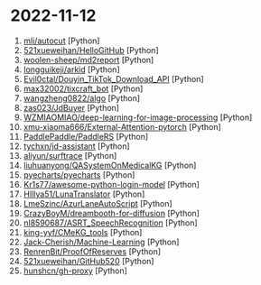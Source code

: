 # 2022-11-12

1. [mli/autocut](https://github.com/mli/autocut "用文本编辑器剪视频") [Python]
2. [521xueweihan/HelloGitHub](https://github.com/521xueweihan/HelloGitHub "分享 GitHub 上有趣、入门级的开源项目。Share interesting, entry-level open source projects on GitHub.") [Python]
3. [woolen-sheep/md2report](https://github.com/woolen-sheep/md2report "一个用于将Markdown文件转换为可以直接提交给学校的docx实验报告/大作业报告/期末小论文的工具。") [Python]
4. [longguikeji/arkid](https://github.com/longguikeji/arkid "一账通是一款开源的统一身份认证授权管理解决方案，支持多种标准协议(LDAP, OAuth2, SAML, OpenID)，细粒度权限控制，完整的WEB管理功能，钉钉、企业微信集成等，QQ group: 167885406") [Python]
5. [Evil0ctal/Douyin_TikTok_Download_API](https://github.com/Evil0ctal/Douyin_TikTok_Download_API "使用官方接口抓取抖音|TikTok数据，支持API调用，Web入口，批量解析。快速，异步，免费，开源，无广告，长期维护。") [Python]
6. [max32002/tixcraft_bot](https://github.com/max32002/tixcraft_bot "Max搶票機器人(maxbot) help you quickly buy your tickets") [Python]
7. [wangzheng0822/algo](https://github.com/wangzheng0822/algo "数据结构和算法必知必会的50个代码实现") [Python]
8. [zas023/JdBuyer](https://github.com/zas023/JdBuyer "京东抢购自动下单助手，GUI 支持 Windows 和 macOS") [Python]
9. [WZMIAOMIAO/deep-learning-for-image-processing](https://github.com/WZMIAOMIAO/deep-learning-for-image-processing "deep learning for image processing including classification and object-detection etc.") [Python]
10. [xmu-xiaoma666/External-Attention-pytorch](https://github.com/xmu-xiaoma666/External-Attention-pytorch "🍀 Pytorch implementation of various Attention Mechanisms, MLP, Re-parameter, Convolution, which is helpful to further understand papers.⭐⭐⭐") [Python]
11. [PaddlePaddle/PaddleRS](https://github.com/PaddlePaddle/PaddleRS "Awesome Remote Sensing Toolkit based on PaddlePaddle.") [Python]
12. [tychxn/jd-assistant](https://github.com/tychxn/jd-assistant "京东抢购助手：包含登录，查询商品库存/价格，添加/清空购物车，抢购商品(下单)，查询订单等功能") [Python]
13. [aliyun/surftrace](https://github.com/aliyun/surftrace "surftrace is a tool that allows you to surf the linux kernel") [Python]
14. [liuhuanyong/QASystemOnMedicalKG](https://github.com/liuhuanyong/QASystemOnMedicalKG "A tutorial and implement of disease centered Medical knowledge graph and qa system based on it。知识图谱构建，自动问答，基于kg的自动问答。以疾病为中心的一定规模医药领域知识图谱，并以该知识图谱完成自动问答与分析服务。") [Python]
15. [pyecharts/pyecharts](https://github.com/pyecharts/pyecharts "🎨 Python Echarts Plotting Library") [Python]
16. [Kr1s77/awesome-python-login-model](https://github.com/Kr1s77/awesome-python-login-model "😮python模拟登陆一些大型网站，还有一些简单的爬虫，希望对你们有所帮助❤️，如果喜欢记得给个star哦🌟") [Python]
17. [HIllya51/LunaTranslator](https://github.com/HIllya51/LunaTranslator "Galgame翻译工具，支持剪贴板、OCR、HOOK，支持30余种翻译工具，支持TTS") [Python]
18. [LmeSzinc/AzurLaneAutoScript](https://github.com/LmeSzinc/AzurLaneAutoScript "Azur Lane bot (CN/EN/JP/TW) 碧蓝航线脚本 | 无缝委托科研，全自动大世界") [Python]
19. [CrazyBoyM/dreambooth-for-diffusion](https://github.com/CrazyBoyM/dreambooth-for-diffusion "完整封装、一体化训练stable diffusion dreambooth的镜像环境，可训练定制自己的独特大模型风格、人物，开箱即用，内含详细教程。") [Python]
20. [nl8590687/ASRT_SpeechRecognition](https://github.com/nl8590687/ASRT_SpeechRecognition "A Deep-Learning-Based Chinese Speech Recognition System 基于深度学习的中文语音识别系统") [Python]
21. [king-yyf/CMeKG_tools](https://github.com/king-yyf/CMeKG_tools "") [Python]
22. [Jack-Cherish/Machine-Learning](https://github.com/Jack-Cherish/Machine-Learning "⚡机器学习实战（Python3）：kNN、决策树、贝叶斯、逻辑回归、SVM、线性回归、树回归") [Python]
23. [RenrenBit/ProofOfReserves](https://github.com/RenrenBit/ProofOfReserves "100%准备金证明") [Python]
24. [521xueweihan/GitHub520](https://github.com/521xueweihan/GitHub520 "😘 让你“爱”上 GitHub，解决访问时图裂、加载慢的问题。（无需安装）") [Python]
25. [hunshcn/gh-proxy](https://github.com/hunshcn/gh-proxy "github release、archive以及项目文件的加速项目") [Python]
